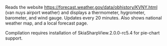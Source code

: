 Reads the website https://forecast.weather.gov/data/obhistory/KVNY.html (van nuys airport weather) and displays a thermometer, hygrometer, barometer, and wind gauge. Updates every 20 minutes. Also shows national weather map, and a local forecast page.

Compilation requires installation of SkiaSharpView.2.0.0-rc5.4 for pie-chart support.

